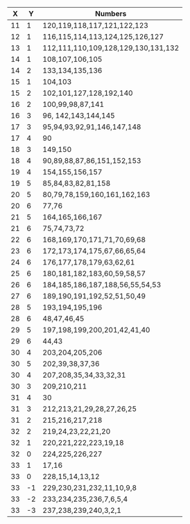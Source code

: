 | X | Y | Numbers |
|---|---|---|
| 11 | 1 | 120,119,118,117,121,122,123 |
| 12 | 1 | 116,115,114,113,124,125,126,127 |
| 13 | 1 | 112,111,110,109,128,129,130,131,132 |
| 14 | 1 | 108,107,106,105 |
| 14 | 2 | 133,134,135,136 |
| 15 | 1 | 104,103 |
| 15 | 2 | 102,101,127,128,192,140 |
| 16 | 2 | 100,99,98,87,141 |
| 16 | 3 | 96, 142,143,144,145 |
| 17 | 3 | 95,94,93,92,91,146,147,148 |
| 17 | 4 | 90 |
| 18 | 3 | 149,150 |
| 18 | 4 | 90,89,88,87,86,151,152,153 |
| 19 | 4 | 154,155,156,157 |
| 19 | 5 | 85,84,83,82,81,158 |
| 20 | 5 | 80,79,78,159,160,161,162,163 |
| 20 | 6 | 77,76 |
| 21 | 5 | 164,165,166,167 |
| 21 | 6 | 75,74,73,72 |
| 22 | 6 | 168,169,170,171,71,70,69,68 |
| 23 | 6 | 172,173,174,175,67,66,65,64 |
| 24 | 6 | 176,177,178,179,63,62,61 |
| 25 | 6 | 180,181,182,183,60,59,58,57 |
| 26 | 6 | 184,185,186,187,188,56,55,54,53 |
| 27 | 6 | 189,190,191,192,52,51,50,49 |
| 28 | 5 | 193,194,195,196 |
| 28 | 6 | 48,47,46,45 |
| 29 | 5 | 197,198,199,200,201,42,41,40 |
| 29 | 6 | 44,43 |
| 30 | 4 | 203,204,205,206 |
| 30 | 5 | 202,39,38,37,36 |
| 30 | 4 | 207,208,35,34,33,32,31 |
| 30 | 3 | 209,210,211 |
| 31 | 4 | 30 |
| 31 | 3 | 212,213,21,29,28,27,26,25 |
| 31 | 2 | 215,216,217,218 |
| 32 | 2 | 219,24,23,22,21,20 |
| 32 | 1 | 220,221,222,223,19,18 |
| 32 | 0 | 224,225,226,227 |
| 33 | 1 | 17,16 |
| 33 | 0 | 228,15,14,13,12 |
| 33 | -1 | 229,230,231,232,11,10,9,8 |
| 33 | -2 | 233,234,235,236,7,6,5,4 |
| 33 | -3 | 237,238,239,240,3,2,1 |
